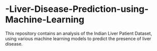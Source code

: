 # -Liver-Disease-Prediction-using-Machine-Learning
This repository contains an analysis of the Indian Liver Patient Dataset, using various machine learning models to predict the presence of liver disease.
